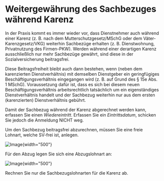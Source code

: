 # Weitergewährung des Sachbezuges während Karenz

In der Praxis kommt es immer wieder vor, dass Dienstnehmer auch während einer Karenz (z. B. nach dem Mutterschutzgesetz/MSchG oder dem Väter-Karenzgesetz/VKG) weiterhin Sachbezüge erhalten (z. B. Dienstwohnung, Privatnutzung des Firmen-PKW). Werden während einer derartigen Karenz ausschließlich nur mehr Sachbezüge gewährt, sind diese in der Sozialversicherung beitragsfrei.

Diese Beitragsfreiheit bleibt auch dann bestehen, wenn (neben dem karenzierten Dienstverhältnis) mit demselben Dienstgeber ein geringfügiges Beschäftigungsverhältnis eingegangen wird (z. B. auf Grund des § 15e Abs. 1 MSchG). Voraussetzung dafür ist, dass es sich bei diesem neuen Beschäftigungsverhältnis arbeitsrechtlich tatsächlich um ein eigenständiges Dienstverhältnis handelt und der Sachbezug weiterhin nur aus dem ersten (karenzierten) Dienstverhältnis gebührt.

Damit der Sachbezug während der Karenz abgerechnet werden kann, erfassen Sie einen *Wiedereintritt*. Erfassen Sie ein *Eintrittsdatum*, schicken Sie jedoch die Anmeldung NICHT weg.

Um den Sachbezug beitragsfrei abzurechnen, müssen Sie eine freie Lohnart, welche SV-frei ist, anlegen.

![Image](<img/image560.png>){width="500"}

Für den Abzug legen Sie sich eine Abzugslohnart an:

![Image](<img/image561.png>){width="500"}

Rechnen Sie nur die Sachbezugslohnarten für die Karenz ab.